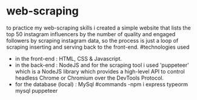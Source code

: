 ﻿# web-scraping
to practice my web-scraping skills i created a simple website that lists the top 50 instagram influencers by the number of quality and engaged followers by scraping instagram data, so the process is just a loop of scraping inserting and serving back to the front-end.
#technologies used
- in the front-end : HTML, CSS & Javascript.
- in the back-end : NodeJS and for the scraping tool i used 'puppeteer' which is a NodeJS library which provides a high-level API to control headless Chrome or Chromium over the DevTools Protocol.
- for the database (local) : MySql 
#commands
-npm i express typeorm mysql puppeteer
